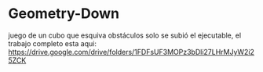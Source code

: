 # Geometry-Down
juego de un cubo que esquiva obstáculos
solo se subió el ejecutable, el trabajo completo esta aqui: https://drive.google.com/drive/folders/1FDFsUF3MOPz3bDli27LHrMJyW2i25ZCK
